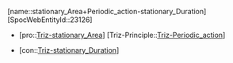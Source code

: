 ﻿---
type: TrizContradiction
aliases:
- stationary_Area+Periodic_action-stationary_Duration
license: CC BY-SA 4.0
copyright: https://github.com/SpocWeb
IsDeleted: false
IsReadOnly: false
Confidential: public
tags: 
- Triz/Contradiction
---
[name::stationary_Area+Periodic_action-stationary_Duration]
[SpocWebEntityId::23126]
+ [pro::[Triz-stationary_Area](tech/Triz/Parameter/Triz-stationary_Area.md)]
[Triz-Principle::[Triz-Periodic_action](tech/Triz/Principle/Triz-Periodic_action.md)]
- [con::[Triz-stationary_Duration](tech/Triz/Parameter/Triz-stationary_Duration.md)]

